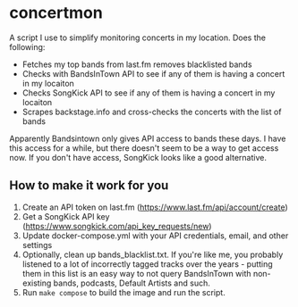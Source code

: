 # concertmon

A script I use to simplify monitoring concerts in my location. Does the following:

- Fetches my top bands from last.fm removes blacklisted bands
- Checks with BandsInTown API to see if any of them is having a concert in my locaiton
- Checks SongKick API to see if any of them is having a concert in my locaiton
- Scrapes backstage.info and cross-checks the concerts with the list of bands

Apparently Bandsintown only gives API access to bands these days. I have this access for a while, but there doesn't seem to be a way to get access now. If you don't have access, SongKick looks like a good alternative.

## How to make it work for you

1. Create an API token on last.fm (https://www.last.fm/api/account/create)
2. Get a SongKick API key (https://www.songkick.com/api_key_requests/new)
3. Update docker-compose.yml with your API credentials, email, and other settings
4. Optionally, clean up bands_blacklist.txt. If you're like me, you probably listened to a lot of incorrectly tagged tracks over the years - putting them in this list is an easy way to not query BandsInTown with non-existing bands, podcasts, Default Artists and such.
5. Run `make compose` to build the image and run the script.

